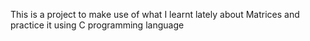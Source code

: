 This is a project to make use of what I learnt lately about Matrices and practice it using C programming language